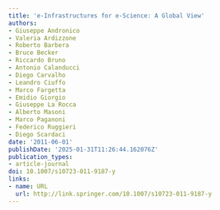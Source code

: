 ```yaml
---
title: 'e-Infrastructures for e-Science: A Global View'
authors:
- Giuseppe Andronico
- Valeria Ardizzone
- Roberto Barbera
- Bruce Becker
- Riccardo Bruno
- Antonio Calanducci
- Diego Carvalho
- Leandro Ciuffo
- Marco Fargetta
- Emidio Giorgio
- Giuseppe La Rocca
- Alberto Masoni
- Marco Paganoni
- Federico Ruggieri
- Diego Scardaci
date: '2011-06-01'
publishDate: '2025-01-31T11:26:44.162076Z'
publication_types:
- article-journal
doi: 10.1007/s10723-011-9187-y
links:
- name: URL
  url: http://link.springer.com/10.1007/s10723-011-9187-y
---
```


